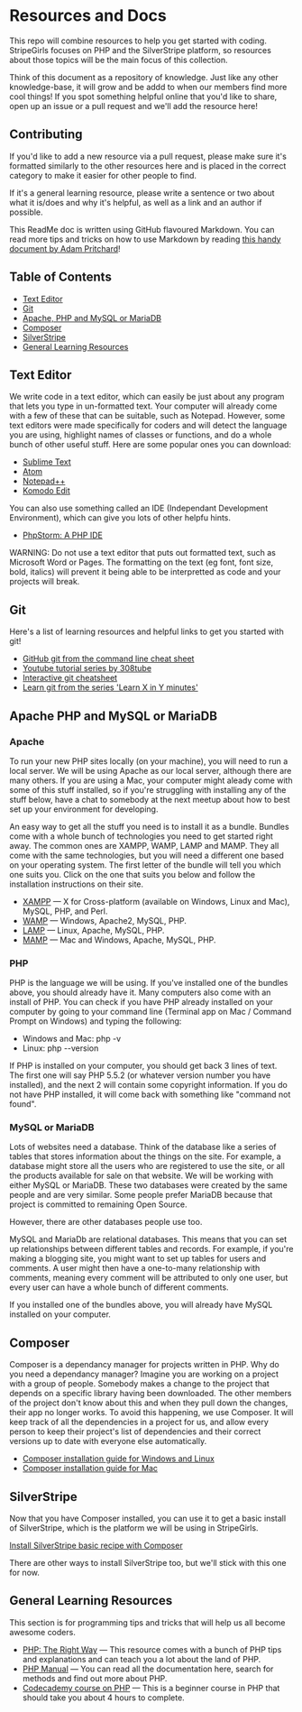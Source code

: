 # Resources and Docs

This repo will combine resources to help you get started with coding. StripeGirls focuses on PHP and the SilverStripe platform, so resources about those topics will be the main focus of this collection.

Think of this document as a repository of knowledge. Just like any other knowledge-base, it will grow and be addd to when our members find more cool things! If you spot something helpful online that you'd like to share, open up an issue or a pull request and we'll add the resource here!

## Contributing

If you'd like to add a new resource via a pull request, please make sure it's formatted similarly to the other resources here and is placed in the correct category to make it easier for other people to find.

If it's a general learning resource, please write a sentence or two about what it is/does and why it's helpful, as well as a link and an author if possible.

This ReadMe doc is written using GitHub flavoured Markdown. You can read more tips and tricks on how to use Markdown by reading [this handy document by Adam Pritchard](https://github.com/adam-p/markdown-here/wiki/Markdown-Cheatsheet)!

## Table of Contents
* [Text Editor](#text-editor)
* [Git](#git)
* [Apache, PHP and MySQL or MariaDB](#apache-php-and-mysql-or-mariadb)
* [Composer](#composer)
* [SilverStripe](#silverstripe)
* [General Learning Resources](#general-learning-resources)

## Text Editor

We write code in a text editor, which can easily be just about any program that lets you type in un-formatted text. Your computer will already come with a few of these that can be suitable, such as Notepad. However, some text editors were made specifically for coders and will detect the language you are using, highlight names of classes or functions, and do a whole bunch of other useful stuff. Here are some popular ones you can download:

* [Sublime Text](http://www.sublimetext.com/)
* [Atom](https://atom.io/)
* [Notepad++](https://notepad-plus-plus.org/)
* [Komodo Edit](http://komodoide.com/komodo-edit/)

You can also use something called an IDE (Independant Development Environment), which can give you lots of other helpfu hints.

* [PhpStorm: A PHP IDE](https://www.jetbrains.com/phpstorm/)

WARNING: Do not use a text editor that puts out formatted text, such as Microsoft Word or Pages. The formatting on the text (eg font, font size, bold, italics) will prevent it being able to be interpretted as code and your projects will break.

## Git

Here's a list of learning resources and helpful links to get you started with git!

* [GitHub git from the command line cheat sheet](https://training.github.com/kit/downloads/github-git-cheat-sheet.pdf)
* [Youtube tutorial series by 308tube](https://www.youtube.com/watch?v=mYjZtU1-u9Y&list=PL1F56EA413018EEE1)
* [Interactive git cheatsheet](http://www.ndpsoftware.com/git-cheatsheet.html)
* [Learn git from the series 'Learn X in Y minutes'](http://learnxinyminutes.com/docs/git/)

## Apache PHP and MySQL or MariaDB

### Apache
To run your new PHP sites locally (on your machine), you will need to run a local server. We will be using Apache as our local server, although there are many others. If you are using a Mac, your computer might aleady come with some of this stuff installed, so if you're struggling with installing any of the stuff below, have a chat to somebody at the next meetup about how to best set up your environment for developing.

An easy way to get all the stuff you need is to install it as a bundle. Bundles come with a whole bunch of technologies you need to get started right away. The common ones are XAMPP, WAMP, LAMP and MAMP. They all come with the same technologies, but you will need a different one based on your operating system. The first letter of the bundle will tell you which one suits you. Click on the one that suits you below and follow the installation instructions on their site.
* [XAMPP](https://www.apachefriends.org/index.html) — X for Cross-platform (available on Windows, Linux and Mac), MySQL, PHP, and Perl.
* [WAMP](http://www.wampserver.com/en/) — Windows, Apache2, MySQL, PHP.
* [LAMP](https://help.ubuntu.com/community/ApacheMySQLPHP) — Linux, Apache, MySQL, PHP.
* [MAMP](https://www.mamp.info/en/) — Mac and Windows, Apache, MySQL, PHP.

### PHP
PHP is the language we will be using. If you've installed one of the bundles above, you should already have it. Many computers also come with an install of PHP. You can check if you have PHP already installed on your computer by going to your command line (Terminal app on Mac / Command Prompt on Windows) and typing the following:
* Windows and Mac: php -v
* Linux: php --version

If PHP is installed on your computer, you should get back 3 lines of text. The first one will say PHP 5.5.2 (or whatever version number you have installed), and the next 2 will contain some copyright information.
If you do not have PHP installed, it will come back with something like "command not found".

### MySQL or MariaDB
Lots of websites need a database. Think of the database like a series of tables that stores information about the things on the site. For example, a database might store all the users who are registered to use the site, or all the products available for sale on that website. We will be working with either MySQL or MariaDB. These two databases were created by the same people and are very similar. Some people prefer MariaDB because that project is committed to remaining Open Source. 

However, there are other databases people use too.

MySQL and MariaDb are relational databases. This means that you can set up relationships between different tables and records. For example, if you're making a blogging site, you might want to set up tables for users and comments. A user might then have a one-to-many relationship with comments, meaning every comment will be attributed to only one user, but every user can have a whole bunch of different comments.

If you installed one of the bundles above, you will already have MySQL installed on your computer. 

## Composer

Composer is a dependancy manager for projects written in PHP. Why do you need a dependancy manager? Imagine you are working on a project with a group of people. Somebody makes a change to the project that depends on a specific library having been downloaded. The other members of the project don't know about this and when they pull down the changes, their app no longer works. To avoid this happening, we use Composer. It will keep track of all the dependencies in a project for us, and allow every person to keep their project's list of dependencies and their correct versions up to date with everyone else automatically.

* [Composer installation guide for Windows and Linux](http://www.dev-metal.com/install-update-composer-windows-7-ubuntu-debian-centos/)
* [Composer installation guide for Mac](http://www.abeautifulsite.net/installing-composer-on-os-x/)

## SilverStripe

Now that you have Composer installed, you can use it to get a basic install of SilverStripe, which is the platform we will be using in StripeGirls.

[Install SilverStripe basic recipe with Composer](https://docs.silverstripe.org/en/3.1/getting_started/composer/#create-a-new-site)

There are other ways to install SilverStripe too, but we'll stick with this one for now.

## General Learning Resources

This section is for programming tips and tricks that will help us all become awesome coders.

* [PHP: The Right Way](http://www.phptherightway.com/) — This resource comes with a bunch of PHP tips and explanations and can teach you a lot about the land of PHP.
* [PHP Manual](https://secure.php.net/manual/en/preface.php) — You can read all the documentation here, search for methods and find out more about PHP.
* [Codecademy course on PHP](https://www.codecademy.com/tracks/php) — This is a beginner course in PHP that should take you about 4 hours to complete.







